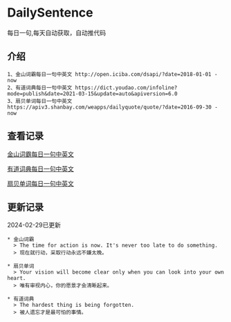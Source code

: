 # DailySentence

每日一句,每天自动获取，自动推代码

## 介绍

```
1、金山词霸每日一句中英文 http://open.iciba.com/dsapi/?date=2018-01-01 - now
2、有道词典每日一句中英文 https://dict.youdao.com/infoline?mode=publish&date=2021-03-15&update=auto&apiversion=6.0
3、扇贝单词每日一句中英文 https://apiv3.shanbay.com/weapps/dailyquote/quote/?date=2016-09-30 - now
```

## 查看记录

[金山词霸每日一句中英文](./data/iciba/)

[有道词典每日一句中英文](./data/youdao/)

[扇贝单词每日一句中英文](./data/shanbay/)

## 更新记录
2024-02-29已更新 
```
* 金山词霸
  > The time for action is now. It's never too late to do something.
  > 现在就行动，采取行动永远不嫌太晚。

* 扇贝单词
  > Your vision will become clear only when you can look into your own heart.
  > 唯有审视内心，你的愿景才会清晰起来。

* 有道词典
  > The hardest thing is being forgotten.
  > 被人遗忘才是最可怕的事情。

```
